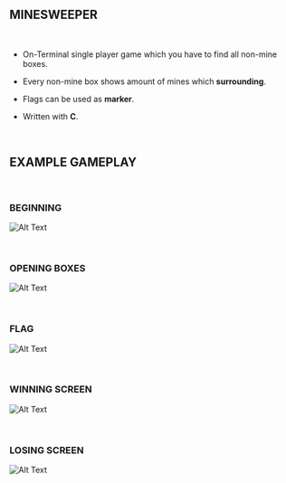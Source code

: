 
## MINESWEEPER 
&nbsp;
- On-Terminal single player game which you have to find all non-mine boxes.

- Every non-mine box shows amount of mines which **surrounding**.

- Flags can be used as **marker**.

- Written with **C**.

&nbsp;
&nbsp;
## EXAMPLE GAMEPLAY
&nbsp;
### BEGINNING

![Alt Text](https://media.giphy.com/media/bWJBSlBqrikqpbBMbv/giphy.gif)

&nbsp;
### OPENING BOXES

![Alt Text](https://media.giphy.com/media/UZXJFXKbvViHNmPI56/giphy.gif)

&nbsp;
### FLAG
![Alt Text](https://media.giphy.com/media/aOAH9hYvDhGSoIFJUF/giphy.gif)

&nbsp;
### WINNING SCREEN
![Alt Text](https://media.giphy.com/media/SoTfSAwYnvf0G8dIa4/giphy.gif)

&nbsp;
### LOSING SCREEN
![Alt Text](https://media.giphy.com/media/e7NbmLsbNimtvqquf8/giphy.gif)